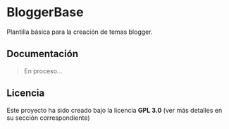 # BloggerBase

Plantilla básica para la creación de temas blogger.

## Documentación

> En proceso...

## Licencia
Este proyecto ha sido creado bajo la licencia **GPL 3.0** (ver más detalles en su sección correspondiente)